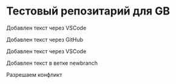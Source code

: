 # Тестовый репозитарий для GB

Добавлен текст через VSCode

Добавлен текст через GitHub

Добавлен текст через VSCode

Добавлен текст в ветке newbranch

Разрешаем конфликт
